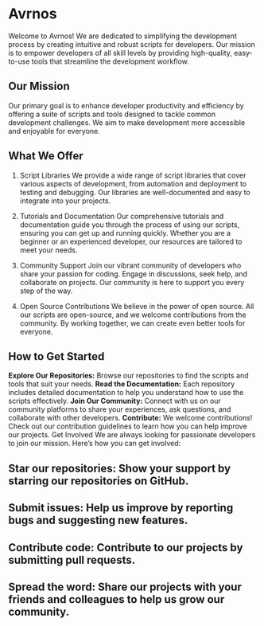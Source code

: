 # Avrnos
Welcome to Avrnos! We are dedicated to simplifying the development process by creating intuitive and robust scripts for developers. Our mission is to empower developers of all skill levels by providing high-quality, easy-to-use tools that streamline the development workflow.

## Our Mission
Our primary goal is to enhance developer productivity and efficiency by offering a suite of scripts and tools designed to tackle common development challenges. We aim to make development more accessible and enjoyable for everyone.

## What We Offer
1. Script Libraries
We provide a wide range of script libraries that cover various aspects of development, from automation and deployment to testing and debugging. Our libraries are well-documented and easy to integrate into your projects.

2. Tutorials and Documentation
Our comprehensive tutorials and documentation guide you through the process of using our scripts, ensuring you can get up and running quickly. Whether you are a beginner or an experienced developer, our resources are tailored to meet your needs.

3. Community Support
Join our vibrant community of developers who share your passion for coding. Engage in discussions, seek help, and collaborate on projects. Our community is here to support you every step of the way.

4. Open Source Contributions
We believe in the power of open source. All our scripts are open-source, and we welcome contributions from the community. By working together, we can create even better tools for everyone.

## How to Get Started
**Explore Our Repositories:** Browse our repositories to find the scripts and tools that suit your needs.
**Read the Documentation:** Each repository includes detailed documentation to help you understand how to use the scripts effectively.
**Join Our Community:** Connect with us on our community platforms to share your experiences, ask questions, and collaborate with other developers.
**Contribute:** We welcome contributions! Check out our contribution guidelines to learn how you can help improve our projects.
Get Involved
We are always looking for passionate developers to join our mission. Here’s how you can get involved:

## Star our repositories: Show your support by starring our repositories on GitHub.
## Submit issues: Help us improve by reporting bugs and suggesting new features.
## Contribute code: Contribute to our projects by submitting pull requests.
## Spread the word: Share our projects with your friends and colleagues to help us grow our community.
